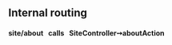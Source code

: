 ##  Internal routing

<h4 class="text-transform-none">site/about &nbsp; <span class="red">calls</span> &nbsp; SiteController&#10137;aboutAction</h4>
